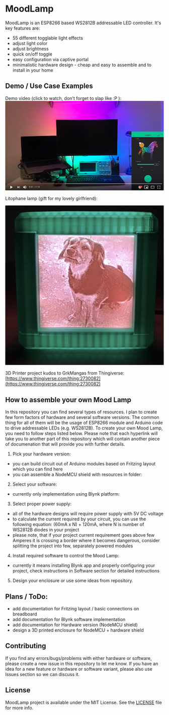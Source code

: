 # MoodLamp

MoodLamp is an ESP8266 based WS2812B addressable LED controller. It's key features are:
- 55 different togglable light effects
- adjust light color
- adjust brightness
- quick on/off toggle
- easy configuration via captive portal
- minimalistic hardware design - cheap and easy to assemble and to install in your home

## Demo / Use Case Examples

Demo video (click to watch, don't forget to slap like :P ):
[![MoodLamp Demo Video](https://github.com/przygodyzkodem/MoodLamp/blob/master/Image_Resources/MoodLamp_demo_video.png?raw=true)](https://www.youtube.com/watch?v=sJ2Bf1LhpAg)

Litophane lamp (gift for my lovely girlfriend):

![MoodLamp Litophane Lamp](https://github.com/przygodyzkodem/MoodLamp/blob/master/Image_Resources/MoodLamp_litophaneLamp.JPG?raw=true)

3D Printer project kudos to GrkMangas from Thingiverse: [https://www.thingiverse.com/thing:2730082](https://www.thingiverse.com/thing:2730082)

## How to assemble your own Mood Lamp

In this repository you can find several types of resources. I plan to create few form factors of hardware and several software versions. The common thing for all of them will be the usage of ESP8266 module and Arduino code to drive addressable LEDs (e.g. WS2812B). To create your own Mood Lamp, you need to follow steps listed below. Please note that each hyperlink will take you to another part of this repository which will contain another piece of documenation that will provide you with further details.

1. Pick your hardware version:
- you can build circuit out of Arduino modules based on Fritzing layout which you can find here
- you can assemble a NodeMCU shield with resources in folder: 
2. Select your software:
- currently only implementation using Blynk platform: 
3. Select proper power supply:
- all of the hardware designs will require power supply with 5V DC voltage
- to calculate the current required by your circuit, you can use the following equation: (60mA x N) + 120mA, where N is number of WS2812B diodes in your project
- please note, that if your project current requirement goes above few Amperes it is crossing a border where it becomes dangerous, consider splitting the project into few, separately powered modules
4. Install required software to control the Mood Lamp:
- currently it means installing Blynk app and properly configuring your project, check instructions in Software section for detailed instructions
5. Design your enclosure or use some ideas from repository.

## Plans / ToDo:

- add documentation for Fritzing layout / basic connections on breadboard
- add documentation for Blynk software implementation
- add documentation for Hardware version (NodeMCU shield)
- design a 3D printed enclosure for NodeMCU + hardware shield

## Contributing

If you find any errors/bugs/problems with either hardware or software, please create a new issue in this repository to let me know. If you have an idea for a new feature or hardware or software variant, please also use Issues section so we can discuss it.

## License
MoodLamp project is available under the MIT License. See the [LICENSE](https://github.com/przygodyzkodem/MoodLamp/blob/master/LICENSE) file for more info.
